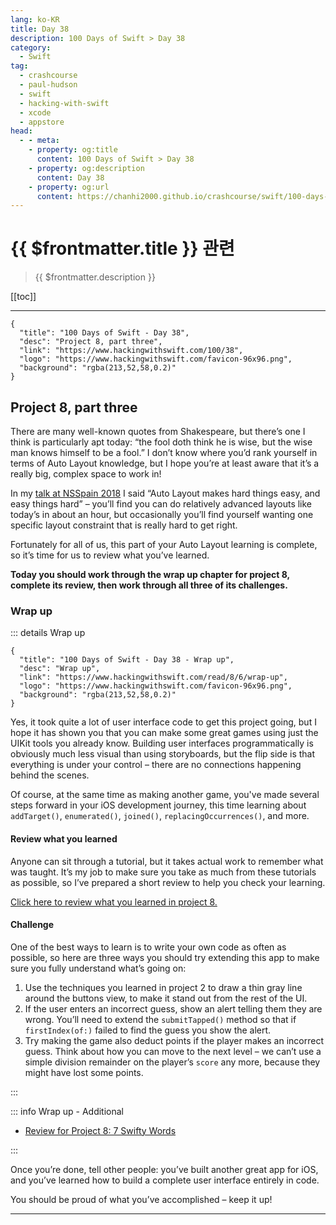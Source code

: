 ```yaml
---
lang: ko-KR
title: Day 38
description: 100 Days of Swift > Day 38
category:
  - Swift
tag: 
  - crashcourse
  - paul-hudson
  - swift
  - hacking-with-swift
  - xcode
  - appstore
head:
  - - meta:
    - property: og:title
      content: 100 Days of Swift > Day 38
    - property: og:description
      content: Day 38
    - property: og:url
      content: https://chanhi2000.github.io/crashcourse/swift/100-days-of-swift/38.html
---
```


# {{ $frontmatter.title }} 관련

> {{ $frontmatter.description }}

[[toc]]

---

```component VPCard
{
  "title": "100 Days of Swift - Day 38",
  "desc": "Project 8, part three",
  "link": "https://www.hackingwithswift.com/100/38",
  "logo": "https://www.hackingwithswift.com/favicon-96x96.png",
  "background": "rgba(213,52,58,0.2)"
}
```

## Project 8, part three

There are many well-known quotes from Shakespeare, but there’s one I think is particularly apt today: “the fool doth think he is wise, but the wise man knows himself to be a fool.” I don’t know where you’d rank yourself in terms of Auto Layout knowledge, but I hope you’re at least aware that it’s a really big, complex space to work in!

In my [talk at NSSpain 2018](http://vimeo.com/291590798) I said “Auto Layout makes hard things easy, and easy things hard” – you’ll find you can do relatively advanced layouts like today’s in about an hour, but occasionally you’ll find yourself wanting one specific layout constraint that is really hard to get right.

Fortunately for all of us, this part of your Auto Layout learning is complete, so it’s time for us to review what you’ve learned.

__Today you should work through the wrap up chapter for project 8, complete its review, then work through all three of its challenges.__

### Wrap up

::: details Wrap up

```component VPCard
{
  "title": "100 Days of Swift - Day 38 - Wrap up",
  "desc": "Wrap up",
  "link": "https://www.hackingwithswift.com/read/8/6/wrap-up",
  "logo": "https://www.hackingwithswift.com/favicon-96x96.png",
  "background": "rgba(213,52,58,0.2)"
}
```

<VidStack src="youtube/cODcGmJM-OQ" />

Yes, it took quite a lot of user interface code to get this project going, but I hope it has shown you that you can make some great games using just the UIKit tools you already know. Building user interfaces programmatically is obviously much less visual than using storyboards, but the flip side is that everything is under your control – there are no connections happening behind the scenes.

Of course, at the same time as making another game, you've made several steps forward in your iOS development journey, this time learning about `addTarget()`, `enumerated()`, `joined()`, `replacingOccurrences()`, and more.

#### Review what you learned

Anyone can sit through a tutorial, but it takes actual work to remember what was taught. It’s my job to make sure you take as much from these tutorials as possible, so I’ve prepared a short review to help you check your learning.

[Click here to review what you learned in project 8.][project-8-7-swifty-words]

#### Challenge

One of the best ways to learn is to write your own code as often as possible, so here are three ways you should try extending this app to make sure you fully understand what’s going on:

1. Use the techniques you learned in project 2 to draw a thin gray line around the buttons view, to make it stand out from the rest of the UI.
2. If the user enters an incorrect guess, show an alert telling them they are wrong. You’ll need to extend the `submitTapped()` method so that if `firstIndex(of:)` failed to find the guess you show the alert.
3. Try making the game also deduct points if the player makes an incorrect guess. Think about how you can move to the next level – we can’t use a simple division remainder on the player’s `score` any more, because they might have lost some points.

:::

::: info Wrap up - Additional

- [Review for Project 8: 7 Swifty Words][project-8-7-swifty-words]

:::

Once you’re done, tell other people: you’ve built another great app for iOS, and you’ve learned how to build a complete user interface entirely in code.

You should be proud of what you’ve accomplished – keep it up!

---

<TagLinks />

[project-8-7-swifty-words]: https://www.hackingwithswift.com/review/hws/project-8-7-swifty-words